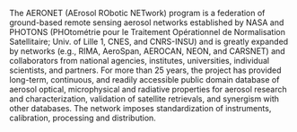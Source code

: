 The AERONET (AErosol RObotic NETwork) program is a federation of ground-based remote sensing aerosol networks established by NASA and PHOTONS (PHOtométrie pour le Traitement Opérationnel de Normalisation Satellitaire; Univ. of Lille 1, CNES, and CNRS-INSU) and is greatly expanded by networks (e.g., RIMA, AeroSpan, AEROCAN, NEON, and CARSNET) and collaborators from national agencies, institutes, universities, individual scientists, and partners. For more than 25 years, the project has provided long-term, continuous, and readily accessible public domain database of aerosol optical, microphysical and radiative properties for aerosol research and characterization, validation of satellite retrievals, and synergism with other databases. The network imposes standardization of instruments, calibration, processing and distribution.
